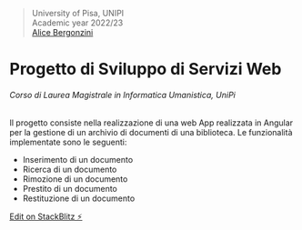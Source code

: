 > University of Pisa, UNIPI \
> Academic year 2022/23 \
> [Alice Bergonzini](https://github.com/alicebergonzini) 


# Progetto di Sviluppo di Servizi Web 
###### Corso di Laurea Magistrale in Informatica Umanistica, UniPi
Il progetto consiste nella realizzazione di una web App realizzata in Angular per la gestione di un archivio di documenti di una biblioteca.
Le funzionalità implementate sono le seguenti:
- Inserimento di un documento
- Ricerca di un documento
- Rimozione di un documento
- Prestito di un documento
- Restituzione di un documento


[Edit on StackBlitz ⚡️](https://stackblitz.com/edit/angular-vqr4ms)
